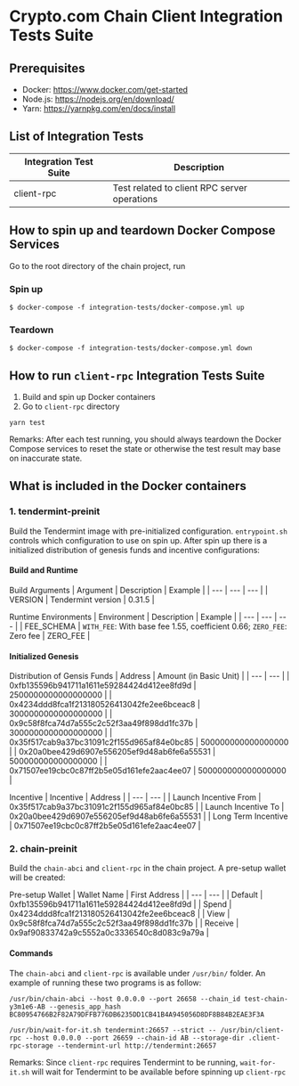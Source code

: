 # Crypto.com Chain Client Integration Tests Suite

## Prerequisites

- Docker: https://www.docker.com/get-started
- Node.js: https://nodejs.org/en/download/
- Yarn: https://yarnpkg.com/en/docs/install

## List of Integration Tests

| Integration Test Suite | Description |
| --- | --- |
| client-rpc | Test related to client RPC server operations |

## How to spin up and teardown Docker Compose Services

Go to the root directory of the chain project, run

### Spin up
```
$ docker-compose -f integration-tests/docker-compose.yml up
```

### Teardown
```
$ docker-compose -f integration-tests/docker-compose.yml down
```

## How to run `client-rpc` Integration Tests Suite

1. Build and spin up Docker containers
2. Go to `client-rpc` directory
```
yarn test
```

Remarks: After each test running, you should always teardown the Docker Compose services to reset the state or otherwise the test result may base on inaccurate state.

## What is included in the Docker containers

### 1. tendermint-preinit
Build the Tendermint image with pre-initialized configuration. `entrypoint.sh` controls which configuration to use on spin up. After spin up there is a initialized distribution of genesis funds and incentive configurations:

#### Build and Runtime

Build Arguments
| Argument | Description | Example |
| --- | --- | --- |
| VERSION | Tendermint version | 0.31.5 |

Runtime Environments
| Environment | Description | Example |
| --- | --- | --- |
| FEE_SCHEMA | `WITH_FEE`: With base fee 1.55, coefficient 0.66; `ZERO_FEE`: Zero fee | ZERO_FEE |

#### Initialized Genesis

Distribution of Gensis Funds
| Address | Amount (in Basic Unit) |
| --- | --- |
| 0xfb135596b941711a1611e59284424d412ee8fd9d | 2500000000000000000 |
| 0x4234ddd8fca1f213180526413042fe2ee6bceac8 | 3000000000000000000 |
| 0x9c58f8fca74d7a555c2c52f3aa49f898dd1fc37b | 3000000000000000000 |
| 0x35f517cab9a37bc31091c2f155d965af84e0bc85 | 500000000000000000 |
| 0x20a0bee429d6907e556205ef9d48ab6fe6a55531 | 500000000000000000 |
| 0x71507ee19cbc0c87ff2b5e05d161efe2aac4ee07 | 500000000000000000 |

Incentive
| Incentive | Address |
| --- | --- |
| Launch Incentive From | 0x35f517cab9a37bc31091c2f155d965af84e0bc85 |
| Launch Incentive To | 0x20a0bee429d6907e556205ef9d48ab6fe6a55531 |
| Long Term Incentive | 0x71507ee19cbc0c87ff2b5e05d161efe2aac4ee07 |


### 2. chain-preinit
Build the `chain-abci` and `client-rpc` in the chain project. A pre-setup wallet will be created:

Pre-setup Wallet
| Wallet Name | First Address |
| --- | --- |
| Default | 0xfb135596b941711a1611e59284424d412ee8fd9d |
| Spend | 0x4234ddd8fca1f213180526413042fe2ee6bceac8 |
| View | 0x9c58f8fca74d7a555c2c52f3aa49f898dd1fc37b |
| Receive | 0x9af90833742a9c5552a0c3336540c8d083c9a79a |

#### Commands

The `chain-abci` and `client-rpc` is available under `/usr/bin/` folder. An example of running these two programs is as follow:
```
/usr/bin/chain-abci --host 0.0.0.0 --port 26658 --chain_id test-chain-y3m1e6-AB --genesis_app_hash BC80954766B2F82A79DFFB776DB6235DD1CB41B4A945056D8DF8B84B2EAE3F3A
```

```
/usr/bin/wait-for-it.sh tendermint:26657 --strict -- /usr/bin/client-rpc --host 0.0.0.0 --port 26659 --chain-id AB --storage-dir .client-rpc-storage --tendermint-url http://tendermint:26657
```

Remarks: Since `client-rpc` requires Tendermint to be running, `wait-for-it.sh` will wait for Tendermint to be available before spinning up `client-rpc`
